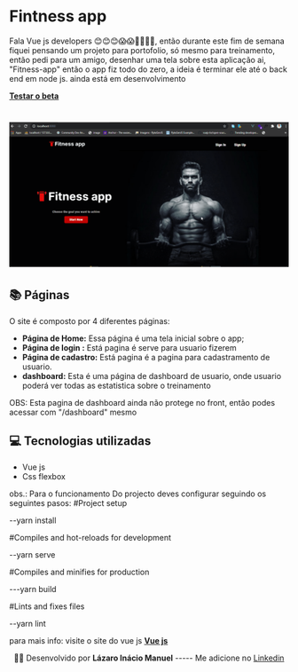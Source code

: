 # Fintness app

Fala Vue js developers 😊😊😊😱😱🎉🎉🎉🎉, então durante este fim de semana fiquei pensando um projeto para portofolio, só mesmo para treinamento, então pedi para um amigo, desenhar uma tela sobre esta aplicação ai, "Fitness-app" então o app fiz todo do zero, a ideia é terminar ele até o back end em node js.
ainda está em desenvolvimento

 **[Testar o beta](https://fitness-app-olive.vercel.app/)**

 <h1 align = center>
    <img src="public/fitnissApp.gif">
</h1>

## 📚 Páginas
O site é composto por 4 diferentes páginas: 

  - **Página de Home:** Essa página é uma tela inicial sobre o app;
  - **Página de login :** Está pagina é serve para usuario fizerem   
  - **Página de cadastro:** Está pagina é a pagina para cadastramento de usuario. 
  - **dashboard:** Esta é uma página de dashboard de usuario, onde usuario poderá ver todas as estatistica sobre o treinamento

  OBS: Esta pagina de dashboard ainda não protege no front, então podes acessar com "/dashboard" mesmo 


  ## 💻 Tecnologias utilizadas
  - Vue js
  - Css flexbox

obs.: Para o funcionamento Do projecto deves configurar seguindo os seguintes pasos: 
#Project setup


--yarn install

#Compiles and hot-reloads for development


--yarn serve

#Compiles and minifies for production


---yarn build

#Lints and fixes files


--yarn lint

para mais info: visite o site do vue js  **[Vue js](https://br.vuejs.org/v2/guide/)**
<p align= center>
🐱‍👤 Desenvolvido por <strong>Lázaro Inácio Manuel</strong>   -----   Me adicione no <a href="https://www.linkedin.com/in/l%C3%A1zaro-in%C3%A1cio-manuel-9264971b3/"target="_blank">Linkedin</a>
</p>










